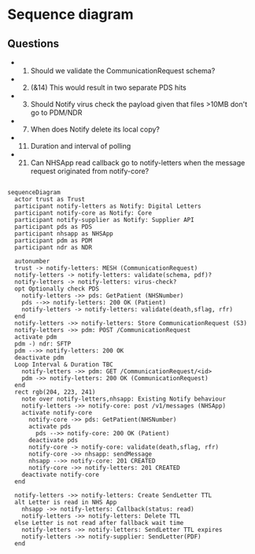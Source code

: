 # Sequence diagram

## Questions

- 1. Should we validate the CommunicationRequest schema?
- 2. (&14) This would result in two separate PDS hits
- 3. Should Notify virus check the payload given that files >10MB don't go to PDM/NDR
- 7. When does Notify delete its local copy?
- 11. Duration and interval of polling
- 21. Can NHSApp read callback go to notify-letters when the message request originated from notify-core?

```mermaid

sequenceDiagram
  actor trust as Trust
  participant notify-letters as Notify: Digital Letters
  participant notify-core as Notify: Core
  participant notify-supplier as Notify: Supplier API
  participant pds as PDS
  participant nhsapp as NHSApp
  participant pdm as PDM
  participant ndr as NDR

  autonumber
  trust -> notify-letters: MESH (CommunicationRequest)
  notify-letters -> notify-letters: validate(schema, pdf)?
  notify-letters -> notify-letters: virus-check?
  opt Optionally check PDS
    notify-letters ->> pds: GetPatient (NHSNumber)
    pds -->> notify-letters: 200 OK (Patient)
    notify-letters -> notify-letters: validate(death,sflag, rfr)
  end
  notify-letters ->> notify-letters: Store CommunicationRequest (S3)
  notify-letters ->> pdm: POST /CommunicationRequest
  activate pdm
  pdm -) ndr: SFTP
  pdm -->> notify-letters: 200 OK
  deactivate pdm
  Loop Interval & Duration TBC
    notify-letters ->> pdm: GET /CommunicationRequest/<id>
    pdm ->> notify-letters: 200 OK (CommunicationRequest)
  end
  rect rgb(204, 223, 241)
    note over notify-letters,nhsapp: Existing Notify behaviour
    notify-letters ->> notify-core: post /v1/messages (NHSApp)
    activate notify-core
      notify-core ->> pds: GetPatient(NHSNumber)
      activate pds
        pds -->> notify-core: 200 OK (Patient)
      deactivate pds
      notify-core -> notify-core: validate(death,sflag, rfr)
      notify-core ->> nhsapp: sendMessage
      nhsapp -->> notify-core: 201 CREATED
      notify-core ->> notify-letters: 201 CREATED
    deactivate notify-core
  end

  notify-letters ->> notify-letters: Create SendLetter TTL
  alt Letter is read in NHS App
    nhsapp ->> notify-letters: Callback(status: read)
    notify-letters ->> notify-letters: Delete TTL
  else Letter is not read after fallback wait time
    notify-letters ->> notify-letters: SendLetter TTL expires
    notify-letters ->> notify-supplier: SendLetter(PDF)
  end
```
